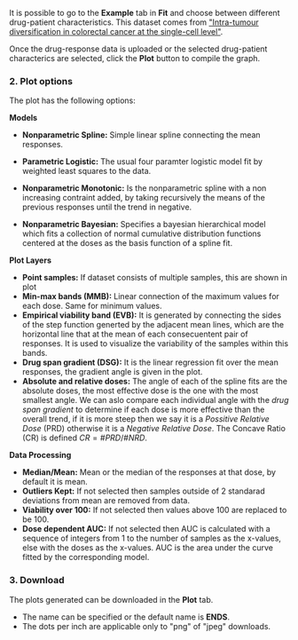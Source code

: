 It is possible to go to the **Example** tab in **Fit** and choose between different drug-patient characteristics. This dataset comes from ["Intra-tumour diversification in colorectal cancer at the single-cell level"](https://www.nature.com/articles/s41586-018-0024-3).

Once the drug-response data is uploaded or the selected drug-patient characterics are selected, click the **Plot** button to compile the graph. 

### 2. Plot options

The plot has the following options:

**Models**

- **Nonparametric Spline:** Simple linear spline connecting the mean responses. 

- **Parametric Logistic:** The usual four paramter logistic model fit by weighted least squares to the data. 
- **Nonparametric Monotonic:** Is the nonparametric spline with a non increasing contraint added, by taking recursively the means of the previous responses until the trend in negative.
- **Nonparametric Bayesian:** Specifies a bayesian hierarchical model which fits a collection of normal cumulative distribution functions centered at the doses as the basis function of a spline fit.

**Plot Layers**

- **Point samples:** If dataset consists of multiple samples, this are shown in plot
- **Min-max bands (MMB):** Linear connection of the maximum values for each dose. Same for minimum values.
- **Empirical viability band (EVB):** It is generated by connecting the sides of the step function generted by the adjacent mean lines, which are the horizontal line that at the mean of each consecuentent pair of responses. It is used to visualize the variability of the samples within this bands.
- **Drug span gradient (DSG):** It is the linear regression fit over the mean responses,  the gradient angle is given in the plot.
- **Absolute and relative doses:** The angle of each of the spline fits are the absolute doses, the most effective dose is the one with the most smallest angle. We can aslo compare each individual angle with the *drug span gradient* to determine if each dose is more effective than the overall trend, if it is more steep then we say it is a *Possitive Relative Dose* (PRD) otherwise it is a *Negative Relative Dose*. The Concave Ratio (CR) is defined $CR = \#PRD/\#NRD$​​​​.

**Data Processing**

- **Median/Mean:**  Mean or the median of the responses at that dose, by default it is mean. 
- **Outliers Kept:** If not selected then samples outside of 2 standarad deviations from mean are removed from data. 
- **Viability over 100:** If not selected then values above 100 are replaced to be 100.
- **Dose dependent AUC:** If not selected then AUC is calculated with a sequence of integers from 1 to the number of samples as the x-values, else with the doses as the x-values. AUC is the area under the curve fitted by the corresponding model.

### 3. Download

The plots generated can be downloaded in the **Plot** tab.

- The name can be specified or the default name is **ENDS**.
- The dots per inch are applicable only to "png" of "jpeg" downloads.

